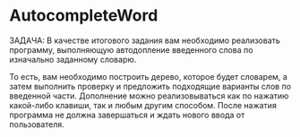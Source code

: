 # AutocompleteWord
ЗАДАЧА: В качестве итогового задания вам необходимо реализовать программу, выполняющую автодопление введенного слова по изначально заданному словарю.

То есть, вам необходимо построить дерево, которое будет словарем, а затем выполнить проверку и предложить подходящие варианты слов по введенной части. Дополнение можно реализовываться как по нажатию какой-либо клавиши, так и любым другим способом. После нажатия программа не должна завершаться и ждать нового ввода от пользователя.
